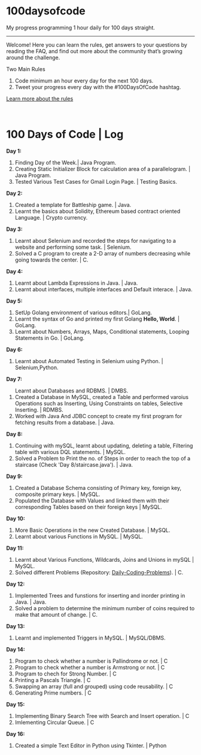 # 100daysofcode
My progress programming 1 hour daily for 100 days straight.

_____________________________________________________________

Welcome! Here you can learn the rules, get answers to your questions by reading the FAQ, and find out more about the community that’s growing around the challenge.

Two Main Rules

1. Code minimum an hour every day for the next 100 days.<br>
2. Tweet your progress every day with the #100DaysOfCode hashtag.

<a href="https://www.100daysofcode.com"> Learn more about the rules</a>

<br>

<h1> <b> 100 Days of Code | Log </b> </h1>

<b>Day 1:</b>
   <div>
   <ol>
    <li>Finding Day of the Week.| Java Program.</li>
    <li>Creating Static Initializer Block for calculation area of a parallelogram. | Java Program.</li>
    <li>Tested Various Test Cases for Gmail Login Page. | Testing Basics.</li>
   </ol>
  </div>
<b>Day 2:</b>
   <div>
   <ol>
    <li>Created a template for Battleship game. | Java. </li>
    <li>Learnt the basics about Solidity, Ethereum based contract oriented Language. | Crypto currency.</li>
   </ol>
   </div>
<b>Day 3:</b>
   <div>
   <ol>
   <li>Learnt about Selenium and recorded the steps for navigating to a website and performing some task. | Selenium.</li>
   <li>Solved a C program to create a 2-D array of numbers decreasing while going towards the center. | C.</li>
   </ol>
   </div>
<b>Day 4:</b>
  <div>
   <ol>
 <li>Learnt about Lambda Expressions in Java. | Java.</li>
 <li>Learnt about interfaces, multiple interfaces and Default interace. | Java.</li>
      </ol>
   </div>
  <b>Day 5:</b>
  <div>
   <ol>
   <li>SetUp Golang environment of various editors.| GoLang.</li>
   <li>Learnt the syntax of Go and printed my first Golang <b>Hello, World</b>. | GoLang.</li>   
      <li>Learnt about Numbers, Arrays, Maps, Conditional statements, Looping Statements in Go. | GoLang.</li>
   </ol>
</div>

<b>Day 6:</b>
<div>
<ol>
<li>Learnt about Automated Testing in Selenium using Python. | Selenium,Python.</li>
</ol>
</div>

<b>Day 7:</b>
<div>
<ol
<li>Learnt about Databases and RDBMS. | DMBS.</li>
<li>Created a Database in MySQL, created a Table and performed varoius Operations such as Inserting, Using Constraints on tables, Selective Inserting. | RDMBS. </li>
<li>Worked with Java And JDBC concept to create my first program for fetching results from a database. | Java.</li>
</ol>
</div> 

<b>Day 8:</b>
<div>
<ol>
<li>Continuing with mySQL, learnt about updating, deleting a table, Filtering table with various DQL statements. | MySQL.</li>
<li>Solved a Problem to Print the no. of Steps in order to reach the top of a staircase (Check 'Day 8/staircase.java'). | Java. </li>
</ol>
</div>

<b>Day 9:</b>
<div>
<ol>
<li>Created a Database Schema consisting of Primary key, foreign key, composite primary keys. | MySQL.</li>
<li>Populated the Database with Values and linked them with their corresponding Tables based on their foreign keys | MySQL. </li>
</ol>
</div>

<b>Day 10:</b>
<div>
<ol>
<li>More Basic Operations in the new Created Database. | MySQL.</li>
<li>Learnt about various Functions in MySQL. | MySQL. </li>
</ol>
</div>

<b>Day 11:</b>
<div>
<ol>
<li>Learnt about Various Functions, Wildcards, Joins and Unions in mySQL | MySQL.</li>
<li>Solved different Problems (Repository: <a href="https://github.com/ashwinidotx/Daily-Coding-Problmes"> Daily-Coding-Problems</a>). | C. </li>
</ol>
</div>

<b>Day 12:</b>
<div>
<ol>
<li>Implemented Trees and funstions for inserting and inorder printing in Java. | Java.</li>
<li>Solved a problem to determine the minimum number of coins required to make that amount of change. | C. </li>
</ol>
</div>

<b>Day 13:</b>
<div>
<ol>
<li>Learnt and implemented Triggers in MySQL. | MySQL/DBMS.</li>
</ol>
</div>

<b>Day 14:</b>
<div>
<ol>
<li>Program to check whether a number is Pallindrome or not. | C</li>
<li>Program to check whether a number is Armstrong or not. | C</li>
<li>Program to chech for Strong Number. | C</li>
<li>Printing a Pascals Triangle. | C</li>
<li>Swapping an array (full and grouped) using code reusability. | C</li>
<li>Generating Prime numbers. | C</li>
</ol>
</div>
<b>Day 15:</b>
<div>
<ol>
<li>Implementing Binary Search Tree with Search and Insert operation. | C</li>
<li>Imlementing Circular Queue. | C</li>
</ol>
</div>

<b>Day 16:</b>
<div>
<ol>
<li>Created a simple Text Editor in Python using Tkinter. | Python</li>
</ol>
</div>
